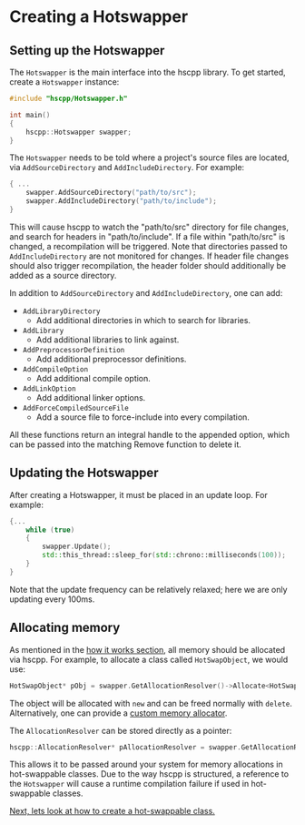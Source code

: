 # Creating a Hotswapper

## Setting up the Hotswapper
The `Hotswapper` is the main interface into the hscpp library. To get started, create a `Hotswapper` instance:

```cpp
#include "hscpp/Hotswapper.h"

int main()
{
    hscpp::Hotswapper swapper;
}
```

The `Hotswapper` needs to be told where a project's source files are located, via `AddSourceDirectory` and `AddIncludeDirectory`. For example:

```cpp
{ ...
    swapper.AddSourceDirectory("path/to/src");
    swapper.AddIncludeDirectory("path/to/include");
}
```

This will cause hscpp to watch the "path/to/src" directory for file changes, and search for headers in "path/to/include". If a file within "path/to/src" is changed, a recompilation will be triggered. Note that directories passed to `AddIncludeDirectory` are not monitored for changes. If header file changes should also trigger recompilation, the header folder should additionally be added as a source directory.

In addition to `AddSourceDirectory` and `AddIncludeDirectory`, one can add:
- `AddLibraryDirectory`
    - Add additional directories in which to search for libraries.
- `AddLibrary`
    - Add additional libraries to link against.
- `AddPreprocessorDefinition`
    - Add additional preprocessor definitions.
- `AddCompileOption`
    - Add additional compile option.
- `AddLinkOption`
    - Add additional linker options.
- `AddForceCompiledSourceFile`
    - Add a source file to force-include into every compilation.

All these functions return an integral handle to the appended option, which can be passed into the matching Remove function to delete it.

## Updating the Hotswapper
After creating a Hotswapper, it must be placed in an update loop. For example:
```cpp
{...
    while (true)
    {
        swapper.Update();
        std::this_thread::sleep_for(std::chrono::milliseconds(100));
    }
}
```

Note that the update frequency can be relatively relaxed; here we are only updating every 100ms.

## Allocating memory
As mentioned in the [how it works section](./1_how-it-works.md), all memory should be allocated via hscpp. For example, to allocate a class called `HotSwapObject`, we would use:
```cpp
HotSwapObject* pObj = swapper.GetAllocationResolver()->Allocate<HotSwapObject>();
```

The object will be allocated with `new` and can be freed normally with `delete`. Alternatively, one can provide a [custom memory allocator](./6_custom-memory-allocator.md).

The `AllocationResolver` can be stored directly as a pointer:
```cpp
hscpp::AllocationResolver* pAllocationResolver = swapper.GetAllocationResolver();
```

This allows it to be passed around your system for memory allocations in hot-swappable classes. Due to the way hscpp is structured, a reference to the `Hotswapper` will cause a runtime compilation failure if used in hot-swappable classes.

[Next, lets look at how to create a hot-swappable class.](./3_simple-hotswappable-class.md)